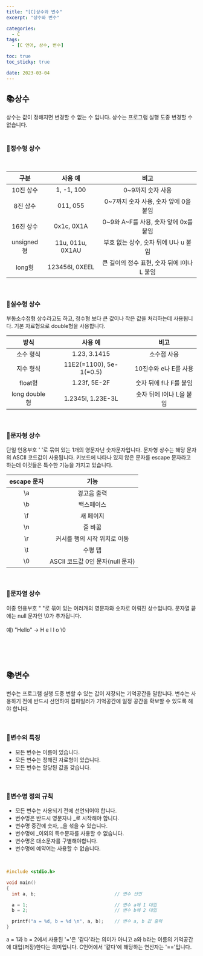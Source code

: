 ```yaml
---
title: "[C]상수와 변수"
excerpt: "상수와 변수"

categories:
  - C
tags:
  - [C 언어, 상수, 변수]

toc: true
toc_sticky: true

date: 2023-03-04
---
```


## 📚상수
상수는 값이 정해지면 변경할 수 없는 수 입니다. 상수는 프로그램 실행 도중 변경할 수 없습니다.
<br><br>

### 📄정수형 상수
<br>

| 구분 | 사용 예 | 비고 |
| :---: | :---: | :---: |
| 10진 상수  | 1, -1, 100       | 0~9까지 숫자 사용                           |
| 8진 상수   | 011, 055         | 0~7까지 숫자 사용, 숫자 앞에 0을 붙임       |
| 16진 상수  | 0x1c, 0X1A       | 0~9와 A~F를 사용, 숫자 앞에 0x를 붙임       |
| unsigned형 | 11u, 011u, 0X1AU | 부호 없는 상수, 숫자 뒤에 U나 u 붙임        |
| long형     | 123456l, 0XEEL   | 큰 길이의 정수 표현, 숫자 뒤에 l이나 L 붙임 |

<br>

### 📄실수형 상수
부동소수점형 상수라고도 하고, 정수형 보다 큰 값이나 작은 값을 처리하는데 사용됩니다. 기본 자료형으로 double형을 사용합니다.
<br>

  | 방식 | 사용 예 | 비고 |
  | :---: | :---: | :---: |
  | 소수 형식      | 1.23, 3.1415            | 소수점 사용              |
  | 지수 형식      | 11E2(=1100), 5e-1(=0.5) | 10진수와 e나 E를 사용    |
  | float형        | 1.23f, 5E-2F            | 숫자 뒤에 f나 F를 붙임   |
  | long double형  | 1.2345l, 1.23E-3L       | 숫자 뒤에 l이나 L을 붙임 |

<br>

### 📄문자형 상수
단일 인용부호 ' '로 묶여 있는 1개의 영문자난 숫자문자입니다. 문자형 상수는 해당 문자의 ASCII 코드값이 사용됩니다. 키보드에 나타나 있지 않은 문자를 escape 문자라고 하는데 이것들은 특수한 기능을 가지고 있습니다.
<br>

| escape 문자 | 기능 |
| :---: | :---: |
| \a | 경고음 출력                      |
| \b | 백스페이스                       |
| \f | 새 페이지                        |
| \n | 줄 바꿈                          |
| \r | 커서를 행의 시작 위치로 이동     |
| \t | 수평 탭                          |
| \0 | ASCII 코드값 0인 문자(null 문자) |

<br>

### 📄문자열 상수
이중 인용부호 " "로 묶여 있는 여러개의 영문자와 숫자로 이뤄진 상수입니다. 문자열 끝에는 null 문자인 \0가 추가됩니다.
<br><br>
예) "Hello" -> H e l l o \0

<br><br><br>

## 📚변수
변수는 프로그램 실행 도중 변할 수 있는 값이 저장되는 기억공간을 말합니다. 변수는 사용하기 전에 반드시 선언하여 컴파일러가 기억공간에 일정 공간을 확보할 수 있도록 해야 합니다.

<br>

### 📄변수의 특징
* 모든 변수는 이름이 있습니다.
* 모든 변수는 정해진 자료형이 있습니다.
* 모든 변수는 할당된 값을 갖습니다.

<br>

### 📄변수명 정의 규칙
- 모든 변수는 사용되기 전에 선언되어야 합니다.
- 변수명은 반드시 영문자나 _로 시작해야 합니다.
- 변수명 중간에 숫자, _을 섞을 수 있습니다.
- 변수명에 _이외의 특수문자를 사용할 수 없습니다.
- 변수명은 대소문자를 구별해야합니다.
- 변수명에 예약어는 사용할 수 없습니다.

<br>

```c
#include <stdio.h>

void main()
{
  int a, b;                             // 변수 선언

  a = 1;                                // 변수 a에 1 대입
  b = 2;                                // 변수 b에 2 대입

  printf("a = %d, b = %d \n", a, b);    // 변수 a, b 값 출력
}
```

a = 1과 b = 2에서 사용된 '='은 '같다'라는 의미가 아니고 a와 b라는 이름의 기억공간에 대입(저장)한다는 의미입니다. C언어에서 '같다'에 해당하는 연산자는 '=='입니다.

<br>